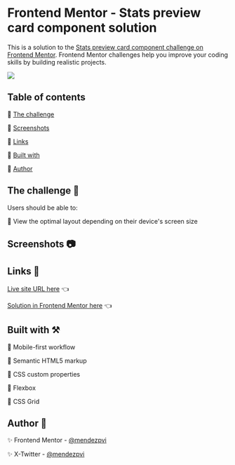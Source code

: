 # Frontend Mentor - Stats preview card component solution

This is a solution to the [Stats preview card component challenge on Frontend Mentor](https://www.frontendmentor.io/challenges/stats-preview-card-component-8JqbgoU62). Frontend Mentor challenges help you improve your coding skills by building realistic projects. 

![](./assets/screenshots/sample.gif)

## Table of contents

🔳 [The challenge](#the-challenge-muscle)

🔳 [Screenshots](#screenshots-camera)

🔳 [Links](#links-link)

🔳 [Built with](#built-with-hammer_and_pick)

🔳 [Author](#author-beginner)


## The challenge :muscle:

Users should be able to:

🎯 View the optimal layout depending on their device's screen size

## Screenshots :camera:

## Links :link:

[Live site URL here](https://mendezpvi.github.io/fem-stats-preview-card-component/) 👈

[Solution in Frontend Mentor here](https://www.frontendmentor.io/solutions/stats-preview-card-component-using-flexbox-Ns2qorEUbl) 👈


## Built with :hammer_and_pick:

📌 Mobile-first workflow

📌 Semantic HTML5 markup

📌 CSS custom properties

📌 Flexbox

📌 CSS Grid


## Author :beginner:

✨ Frontend Mentor - [@mendezpvi](https://www.frontendmentor.io/profile/mendezpvi)

✨ X-Twitter - [@mendezpvi](https://x.com/mendezpvi)
